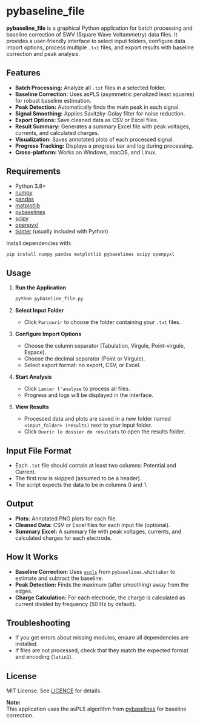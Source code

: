 # pybaseline_file

**pybaseline_file** is a graphical Python application for batch processing and baseline correction of SWV (Square Wave Voltammetry) data files. It provides a user-friendly interface to select input folders, configure data import options, process multiple `.txt` files, and export results with baseline correction and peak analysis.

## Features

- **Batch Processing:** Analyze all `.txt` files in a selected folder.
- **Baseline Correction:** Uses asPLS (asymmetric penalized least squares) for robust baseline estimation.
- **Peak Detection:** Automatically finds the main peak in each signal.
- **Signal Smoothing:** Applies Savitzky-Golay filter for noise reduction.
- **Export Options:** Save cleaned data as CSV or Excel files.
- **Result Summary:** Generates a summary Excel file with peak voltages, currents, and calculated charges.
- **Visualization:** Saves annotated plots of each processed signal.
- **Progress Tracking:** Displays a progress bar and log during processing.
- **Cross-platform:** Works on Windows, macOS, and Linux.

## Requirements

- Python 3.8+
- [numpy](https://numpy.org/)
- [pandas](https://pandas.pydata.org/)
- [matplotlib](https://matplotlib.org/)
- [pybaselines](https://pybaselines.readthedocs.io/)
- [scipy](https://scipy.org/)
- [openpyxl](https://openpyxl.readthedocs.io/)
- [tkinter](https://docs.python.org/3/library/tkinter.html) (usually included with Python)

Install dependencies with:

```sh
pip install numpy pandas matplotlib pybaselines scipy openpyxl
```

## Usage

1. **Run the Application**

   ```sh
   python pybaseline_file.py
   ```

2. **Select Input Folder**

   - Click `Parcourir` to choose the folder containing your `.txt` files.

3. **Configure Import Options**

   - Choose the column separator (Tabulation, Virgule, Point-virgule, Espace).
   - Choose the decimal separator (Point or Virgule).
   - Select export format: no export, CSV, or Excel.

4. **Start Analysis**

   - Click `Lancer l'analyse` to process all files.
   - Progress and logs will be displayed in the interface.

5. **View Results**

   - Processed data and plots are saved in a new folder named `<input_folder> (results)` next to your input folder.
   - Click `Ouvrir le dossier de résultats` to open the results folder.

## Input File Format

- Each `.txt` file should contain at least two columns: Potential and Current.
- The first row is skipped (assumed to be a header).
- The script expects the data to be in columns 0 and 1.

## Output

- **Plots:** Annotated PNG plots for each file.
- **Cleaned Data:** CSV or Excel files for each input file (optional).
- **Summary Excel:** A summary file with peak voltages, currents, and calculated charges for each electrode.

## How It Works

- **Baseline Correction:** Uses [`aspls`](https://pybaselines.readthedocs.io/en/latest/api/pybaselines.whittaker.html#pybaselines.whittaker.aspls) from `pybaselines.whittaker` to estimate and subtract the baseline.
- **Peak Detection:** Finds the maximum (after smoothing) away from the edges.
- **Charge Calculation:** For each electrode, the charge is calculated as current divided by frequency (50 Hz by default).

## Troubleshooting

- If you get errors about missing modules, ensure all dependencies are installed.
- If files are not processed, check that they match the expected format and encoding (`latin1`).

## License

MIT License. See [LICENCE](LICENCE) for details.

**Note:**  
This application uses the asPLS algorithm from [pybaselines](https://github.com/derb12/pybaselines) for baseline correction.